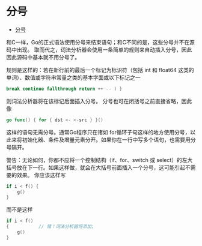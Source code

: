# 分号

<!-- @import "[TOC]" {cmd="toc" depthFrom=1 depthTo=6 orderedList=false} -->

<!-- code_chunk_output -->

* [分号](#分号)

<!-- /code_chunk_output -->

和C一样，Go的正式语法使用分号来结束语句；和C不同的是，这些分号并不在源码中出现。 取而代之，词法分析器会使用一条简单的规则来自动插入分号，因此因此源码中基本就不用分号了。

规则是这样的：若在新行前的最后一个标记为标识符（包括 int 和 float64 这类的单词）、数值或字符串常量之类的基本字面或以下标记之一

```go
break continue fallthrough return ++ -- ) }
```

则词法分析器将在该标记后面插入分号。
分号也可在闭括号之前直接省略，因此像

```go
go func() { for { dst <- <-src } }()
```

这样的语句无需分号。通常Go程序只在诸如 for循环子句这样的地方使用分号，以此来将初始化器、条件及增量元素分开。如果你在一行中写多个语句，也需要用分号隔开。

警告：无论如何，你都不应将一个控制结构（if、for、switch 或 select）的左大括号放在下一行。如果这样做，就会在大括号前面插入一个分号，这可能引起不需要的效果。 你应该这样写

```go
if i < f() {
	g()
}
```

而不是这样

```go
if i < f()
{           // 错！词法分析器将添加;
	g()
}
```
